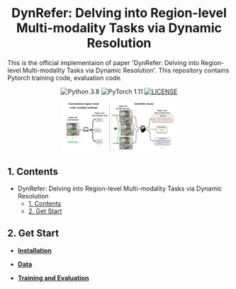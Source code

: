 <div align=center>
  
# DynRefer: Delving into Region-level Multi-modality Tasks via Dynamic Resolution
</div>

This is the official implementaion of paper 'DynRefer: Delving into Region-level Multi-modality Tasks via Dynamic Resolution'. This repository contains Pytorch training code, evaluation code.

<div align=center>

![Python 3.8](https://img.shields.io/badge/Python-3.8-green.svg?style=plastic)
![PyTorch 1.11](https://img.shields.io/badge/PyTorch-1.11-EE4C2C.svg?style=plastic)
[![LICENSE](https://img.shields.io/github/license/vasgaowei/ts-cam.svg)](LICENSE)
</div>


<div align=center>
<img src="assets/framework.png" width="50%">
</div>


## 1. Contents
- DynRefer: Delving into Region-level Multi-modality Tasks via Dynamic Resolution
  - [1. Contents](#1-contents)
  - [2. Get Start](#2-get-start)




## 2. Get Start

- [**Installation**](./docs/install.md)

- [**Data**](./docs/data.md)

- [**Training and Evaluation**](./docs/train_and_eval.md)

